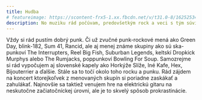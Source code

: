 ```yaml
---
title: Hudba
# featureimage: https://scontent-frx5-1.xx.fbcdn.net/v/t31.0-8/16252534_256093494819044_2619764570038070594_o.jpg?_nc_cat=105&_nc_ht=scontent-frx5-1.xx&oh=bc6bd329be0607514f08e1cc8eefb5c5&oe=5D0D0A78
description: No muziku rád počúvam, predovšetkým rock a veci s tým súvisiace
---
```

Vždy si rád pustím dobrý punk. Či už zvučné punk-rockové mená ako Green Day, blink-182, Sum 41, Rancid, ale aj menej známe skupiny ako sú ska-punkoví The Interrupters, Reel Big Fish, Suburban Legends, keltskí Dropkick Murphys alebo The Rumjacks, poppunkoví Bowling For Soup. Samozrejme si rád vypočujem aj slovenské kapely ako Horkýže Slíže, Iné Kafe, Hex, Bijouterrier a ďalšie. Stále sa to točí okolo toho rocku a punku. Rád zájdem na koncert ktorejkoľvek z menovaných skupín si poriadne zaskákať a zahulákať. Najnovšie sa taktiež venujem hre na elektrickú gitaru na neskutočne začiatočníckej úrovni, ale je to skvelý spôsob prokrastinácie.